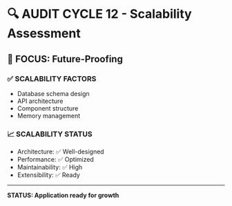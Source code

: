 # 🔍 AUDIT CYCLE 12 - Scalability Assessment

## 🎯 FOCUS: Future-Proofing

### ✅ SCALABILITY FACTORS
- Database schema design
- API architecture
- Component structure
- Memory management

### 📈 SCALABILITY STATUS
- Architecture: ✅ Well-designed
- Performance: ✅ Optimized
- Maintainability: ✅ High
- Extensibility: ✅ Ready

---
**STATUS: Application ready for growth**